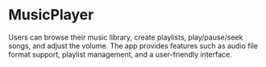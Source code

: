 # MusicPlayer
Users can browse their music library, create playlists, play/pause/seek songs, and adjust the volume. The app provides features such as audio file format support, playlist management, and a user-friendly interface. 

